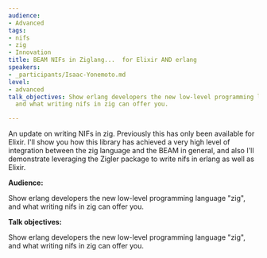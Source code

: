 ```yaml
---
audience:
- Advanced
tags:
- nifs
- zig
- Innovation
title: BEAM NIFs in Ziglang...  for Elixir AND erlang
speakers:
- _participants/Isaac-Yonemoto.md
level:
- advanced
talk_objectives: Show erlang developers the new low-level programming language "zig",
  and what writing nifs in zig can offer you.

---
```

An update on writing NIFs in zig. Previously this has only been available for Elixir. I'll show you how this library has achieved a very high level of integration between the zig language and the BEAM in general, and also I'll demonstrate leveraging the Zigler package to write nifs in erlang as well as Elixir.

**Audience:**

Show erlang developers the new low-level programming language "zig", and what writing nifs in zig can offer you.

**Talk objectives:**

Show erlang developers the new low-level programming language "zig", and what writing nifs in zig can offer you.